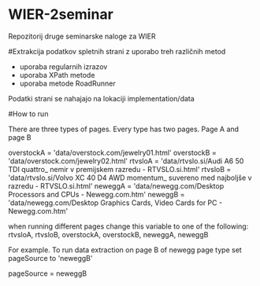 # WIER-2seminar
Repozitorij druge seminarske naloge za WIER

#Extrakcija podatkov spletnih strani z uporabo treh različnih metod
  - uporaba regularnih izrazov
  - uporaba XPath metode
  - uporaba metode RoadRunner
  
Podatki strani se nahajajo na lokaciji implementation/data

#How to run

There are three types of pages. Every type has two pages. Page A and page B

overstockA = 'data/overstock.com/jewelry01.html'
overstockB = 'data/overstock.com/jewelry02.html'
rtvsloA = 'data/rtvslo.si/Audi A6 50 TDI quattro_ nemir v premijskem razredu - RTVSLO.si.html'
rtvsloB = 'data/rtvslo.si/Volvo XC 40 D4 AWD momentum_ suvereno med najboljše v razredu - RTVSLO.si.html'
neweggA = 'data/newegg.com/Desktop Processors and CPUs - Newegg.com.htm'
neweggB = 'data/newegg.com/Desktop Graphics Cards, Video Cards for PC - Newegg.com.htm'


when running different pages change this variable to one of the following: rtvsloA, rtvsloB, overstockA, overstockB, neweggA, neweggB

For example. To run data extraction on page B of newegg page type set pageSource to 'neweggB'

pageSource = neweggB
